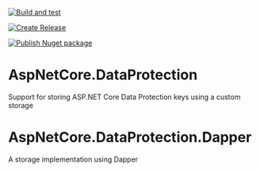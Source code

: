[![Build and test](https://github.com/giammin/AspNetCore.DataProtection/actions/workflows/dotnet.yml/badge.svg)](https://github.com/giammin/AspNetCore.DataProtection/actions/workflows/dotnet.yml)

[![Create Release](https://github.com/giammin/AspNetCore.DataProtection/actions/workflows/github-release.yml/badge.svg)](https://github.com/giammin/AspNetCore.DataProtection/actions/workflows/github-release.yml)

[![Publish Nuget package](https://github.com/giammin/AspNetCore.DataProtection/actions/workflows/nuget-package.yml/badge.svg)](https://github.com/giammin/AspNetCore.DataProtection/actions/workflows/nuget-package.yml)

# AspNetCore.DataProtection
Support for storing ASP.NET Core Data Protection keys using a custom storage

# AspNetCore.DataProtection.Dapper
A storage implementation using Dapper
